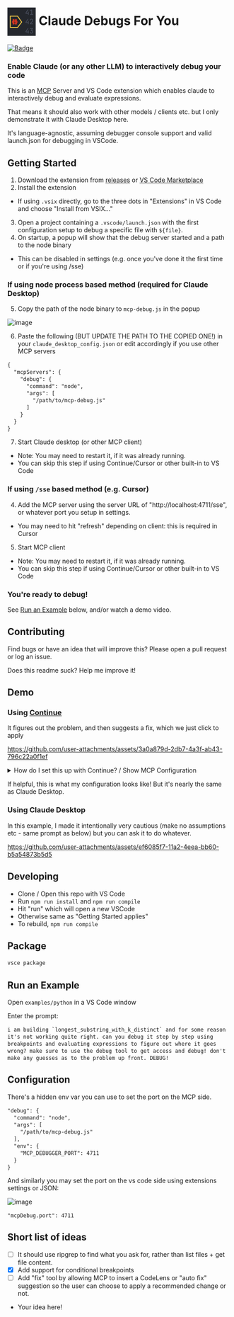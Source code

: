 # <img src="./images/claude-debugs-for-you.png" width="64" height="64" alt="description" align="center"> Claude Debugs For You


[![Badge](https://img.shields.io/badge/Visual%20Studio%20Marketplace-0.0.6-blue.svg)](https://marketplace.visualstudio.com/items?itemName=JasonMcGhee.claude-debugs-for-you)

### Enable Claude (or any other LLM) to interactively debug your code

This is an [MCP](https://docs.anthropic.com/en/docs/build-with-claude/mcp) Server and VS Code extension which enables claude to interactively debug and evaluate expressions.

That means it should also work with other models / clients etc. but I only demonstrate it with Claude Desktop here.

It's language-agnostic, assuming debugger console support and valid launch.json for debugging in VSCode.

## Getting Started

1. Download the extension from [releases](https://github.com/jasonjmcghee/claude-debugs-for-you/releases/) or [VS Code Marketplace](https://marketplace.visualstudio.com/items?itemName=JasonMcGhee.claude-debugs-for-you)
2. Install the extension
  - If using `.vsix` directly, go to the three dots in "Extensions" in VS Code and choose "Install from VSIX..."
3. Open a project containing a `.vscode/launch.json` with the first configuration setup to debug a specific file with `${file}`.
4. On startup, a popup will show that the debug server started and a path to the node binary
  - This can be disabled in settings (e.g. once you've done it the first time or if you're using /sse)

### If using node process based method (required for Claude Desktop)
5. Copy the path of the node binary to `mcp-debug.js` in the popup

<img width="384" alt="image" src="https://github.com/user-attachments/assets/5de31d62-32e5-4eac-83f1-cd6bacc2ab7d" />

6. Paste the following (BUT UPDATE THE PATH TO THE COPIED ONE!) in your `claude_desktop_config.json` or edit accordingly if you use other MCP servers

```
{
  "mcpServers": {
    "debug": {
      "command": "node",
      "args": [
        "/path/to/mcp-debug.js"
      ]
    }
  }
}
```

7. Start Claude desktop (or other MCP client)
  - Note: You may need to restart it, if it was already running.
  - You can skip this step if using Continue/Cursor or other built-in to VS Code

### If using `/sse` based method (e.g. Cursor)
4. Add the MCP server using the server URL of "http://localhost:4711/sse", or whatever port you setup in settings.
  - You may need to hit "refresh" depending on client: this is required in Cursor
5. Start MCP client
  - Note: You may need to restart it, if it was already running.
  - You can skip this step if using Continue/Cursor or other built-in to VS Code

### You're ready to debug!

See [Run  an Example](#run-an-example) below, and/or watch a demo video.

## Contributing

Find bugs or have an idea that will improve this? Please open a pull request or log an issue.

Does this readme suck? Help me improve it!

## Demo

### Using [Continue](https://github.com/continuedev/continue)

It figures out the problem, and then suggests a fix, which we just click to apply

https://github.com/user-attachments/assets/3a0a879d-2db7-4a3f-ab43-796c22a0f1ef

<details>
  <summary>How do I set this up with Continue? / Show MCP Configuration</summary>

  [Read the docs!](https://docs.continue.dev/customize/tools)

  Configuration:
  
  ```json
  {
    ...
    "experimental": {
      "modelContextProtocolServers": [
        {
          "transport": {
            "type": "stdio",
            "command": "node",
            "args": [
              "/Users/jason/Library/Application Support/Code/User/globalStorage/jasonmcghee.claude-debugs-for-you/mcp-debug.js"
            ]
          }
        }
      ]
    }
  }
  ```

  You'll also need to choose a model capable of using tools.

  When the list of tools pops up, make sure to click "debug" in the list of your tools, and set it to be "Automatic".

  ### Troubleshooting

  If you are seeing MCP errors in continue, try disabling / re-enabling the continue plugin

</details>

If helpful, this is what my configuration looks like! But it's nearly the same as Claude Desktop.


### Using Claude Desktop

In this example, I made it intentionally very cautious (make no assumptions etc - same prompt as below) but you can ask it to do whatever.

https://github.com/user-attachments/assets/ef6085f7-11a2-4eea-bb60-b5a54873b5d5

## Developing

- Clone / Open this repo with VS Code
- Run `npm run install` and `npm run compile`
- Hit "run" which will open a new VSCode
- Otherwise same as "Getting Started applies"
- To rebuild, `npm run compile`

## Package

```bash
vsce package
```


## Run an Example

Open `examples/python` in a VS Code window

Enter the prompt:

```
i am building `longest_substring_with_k_distinct` and for some reason it's not working quite right. can you debug it step by step using breakpoints and evaluating expressions to figure out where it goes wrong? make sure to use the debug tool to get access and debug! don't make any guesses as to the problem up front. DEBUG!
```

## Configuration

There's a hidden env var you can use to set the port on the MCP side.

```
"debug": {
  "command": "node",
  "args": [
    "/path/to/mcp-debug.js"
  ],
  "env": {
    "MCP_DEBUGGER_PORT": 4711
  }
}
```

And similarly you may set the port on the vs code side using extensions settings or JSON:

<img width="243" alt="image" src="https://github.com/user-attachments/assets/51037811-b4f1-4c65-9344-f4d14d059be7" />

```
"mcpDebug.port": 4711
```

## Short list of ideas

- [ ] It should use ripgrep to find what you ask for, rather than list files + get file content.
- [x] Add support for conditional breakpoints
- [ ] Add "fix" tool by allowing MCP to insert a CodeLens or "auto fix" suggestion so the user can choose to apply a recommended change or not.
- Your idea here!
